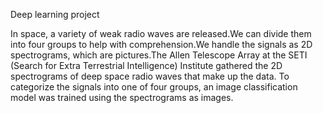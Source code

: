 Deep learning project 

In space, a variety of weak radio waves are released.We can divide them into four groups to help with comprehension.We handle the signals as 2D spectrograms, which are pictures.The Allen Telescope Array at the SETI (Search for Extra Terrestrial Intelligence) Institute gathered the 2D spectrograms of deep space radio waves that make up the data. To categorize the signals into one of four groups, an image classification model was trained using the spectrograms as images.
